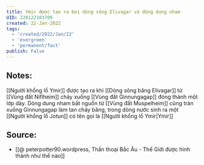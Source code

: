 ```yaml
---
title: Ymir được tạo ra bơi dòng sông Elivagar và dòng dung nham
UID: 220122103709
created: 22-Jan-2022
tags:
  - 'created/2022/Jan/22'
  - 'evergreen'
  - 'permanent/fact'
publish: False
---
```

## Notes:
[[Người khổng lồ Ymir]] được tạo ra khi [[Dòng sông băng Elivagar]] từ [[Vùng đất Niflheim]] chảy xuống [[Vùng đất Ginnungagap]] đóng thành một lớp dày. Dòng dung nham bắt nguồn từ [[Vùng đất Muspelheim]] cũng tràn xuống Ginnungagap làm tan chảy băng, trong dòng nước sinh ra một
 [[Người khổng lồ Jotun]] có tên gọi là [[Người khổng lồ Ymir|Ymir]]

## Source:
- [[@ peterpotter90.wordpress, Thần thoại Bắc Âu - Thế Giới được hình thành như thế nào]]


